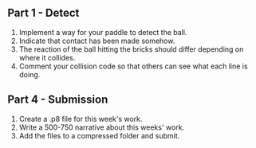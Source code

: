 ## Part 1 - Detect
1. Implement a way for your paddle to detect the ball.
1. Indicate that contact has been made somehow.
1. The reaction of the ball hitting the bricks should differ depending on where it collides.
1. Comment your collision code so that others can see what each line is doing.

## Part 4 - Submission

1. Create a .p8 file for this week's work.
1. Write a 500-750 narrative about this weeks' work. 
1. Add the files to a compressed folder and submit. 